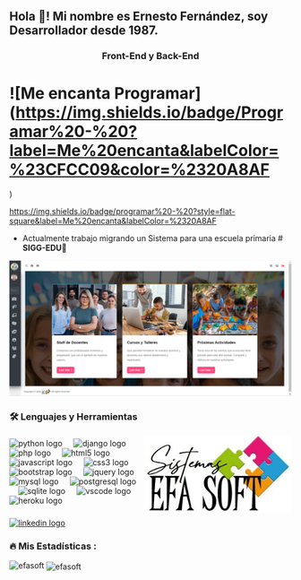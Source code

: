 <h2 align="left">Hola 👋! Mi nombre es Ernesto Fernández, soy Desarrollador desde 1987.</h2>
<h3 align="center">Front-End y Back-End</h3>

# ![Me encanta Programar](https://img.shields.io/badge/Programar%20-%20?label=Me%20encanta&labelColor=%23CFCC09&color=%2320A8AF
)

https://img.shields.io/badge/programar%20-%20?style=flat-square&label=Me%20encanta&labelColor=%2320A8AF


- Actualmente trabajo migrando un Sistema para una escuela primaria # **SIGG-EDU**🐍 

![Sistema de Control Educativo](logo.png)

<h3 align="left">🛠 Lenguajes y Herramientas</h3>


<img align="right" height="140" src="efa_soft.jpg"  />

###

<div align="left">
  <img src="https://cdn.jsdelivr.net/gh/devicons/devicon/icons/python/python-original.svg" height="30" alt="python logo"  />
  <img width="12" />
  <img src="https://cdn.jsdelivr.net/gh/devicons/devicon/icons/django/django-plain.svg" height="30" alt="django logo"  />
  <img width="12" />
  <img src="https://cdn.jsdelivr.net/gh/devicons/devicon/icons/php/php-original.svg" height="30" alt="php logo"  />
  <img width="12" />
  <img src="https://cdn.jsdelivr.net/gh/devicons/devicon/icons/html5/html5-original.svg" height="30" alt="html5 logo"  />
  <img width="12" />
  <img src="https://cdn.jsdelivr.net/gh/devicons/devicon/icons/javascript/javascript-original.svg" height="30" alt="javascript logo"  />
  <img width="12" />
  <img src="https://cdn.jsdelivr.net/gh/devicons/devicon/icons/css3/css3-original.svg" height="30" alt="css3 logo"  />
  <img width="12" />
  <img src="https://cdn.jsdelivr.net/gh/devicons/devicon/icons/bootstrap/bootstrap-original.svg" height="30" alt="bootstrap logo"  />
  <img width="12" />
  <img src="https://cdn.jsdelivr.net/gh/devicons/devicon/icons/jquery/jquery-original.svg" height="30" alt="jquery logo"  />
  <img width="12" />
  <img src="https://cdn.jsdelivr.net/gh/devicons/devicon/icons/mysql/mysql-original.svg" height="30" alt="mysql logo"  />
  <img width="12" />
  <img src="https://cdn.jsdelivr.net/gh/devicons/devicon/icons/postgresql/postgresql-original.svg" height="30" alt="postgresql logo"  />
  <img width="12" />
  <img src="https://cdn.jsdelivr.net/gh/devicons/devicon/icons/sqlite/sqlite-original.svg" height="30" alt="sqlite logo"  />
  <img width="12" />
  <img src="https://cdn.jsdelivr.net/gh/devicons/devicon/icons/vscode/vscode-original.svg" height="30" alt="vscode logo"  />
  <img width="12" />
  <img src="https://cdn.jsdelivr.net/gh/devicons/devicon/icons/heroku/heroku-original.svg" height="30" alt="heroku logo"  />
</div>

###

<div align="left">
  <a href="www.linkedin.com/in/ernesto-fernandez-630b2167" target="_blank">
    <img src="https://img.shields.io/static/v1?message=LinkedIn&logo=linkedin&label=&color=0077B5&logoColor=white&labelColor=&style=for-the-badge" height="35" alt="linkedin logo"  />
  </a>
</div>

###
<h3 align="left">🔥  Mis Estadísticas :</h3>
<p><img align="left" src="https://github-readme-stats.vercel.app/api/top-langs?username=efasoft&show_icons=true&locale=en&layout=compact" alt="efasoft" /></p>

<p>&nbsp;<img align="center" src="https://github-readme-stats.vercel.app/api?username=efasoft&show_icons=true&locale=en" alt="efasoft" /></p>

